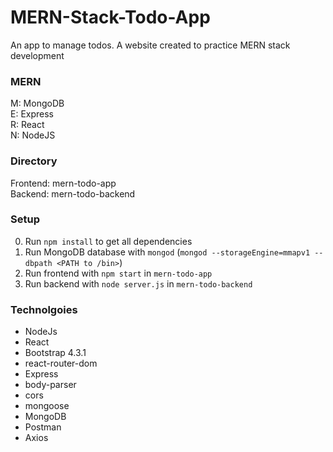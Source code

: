 # MERN-Stack-Todo-App
An app to manage todos. A website created to practice MERN stack development

### MERN
M: MongoDB <br/>
E: Express <br/>
R: React <br/>
N: NodeJS <br/>

### Directory
Frontend: mern-todo-app <br/>
Backend: mern-todo-backend

### Setup
0. Run `npm install` to get all dependencies
1. Run MongoDB database with `mongod` (`mongod --storageEngine=mmapv1 --dbpath <PATH to /bin>`)
2. Run frontend with `npm start` in `mern-todo-app` 
3. Run backend with `node server.js` in `mern-todo-backend`

### Technolgoies
- NodeJs
- React
- Bootstrap 4.3.1
- react-router-dom
- Express
- body-parser
- cors
- mongoose
- MongoDB
- Postman
- Axios
